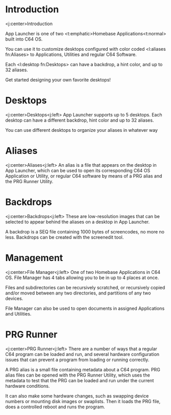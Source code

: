 # Introduction
<j:center>Introduction

App Launcher is one of two <t:emphatic>Homebase Applications<t:normal> built into C64 OS.

You can use it to customize desktops configured with color coded <l:aliases fn:Aliases> to Applications, Utilities and regular C64 Software.

Each <l:desktop fn:Desktops> can have a backdrop, a hint color, and up to 32 aliases.

Get started designing your own favorite desktops!

# 
# Desktops
<j:center>Desktops<j:left>
App Launcher supports up to 5 desktops. Each desktop can have a different backdrop, hint color and up to 32 aliases.

You can use different desktops to organize your aliases in whatever way
# Aliases
<j:center>Aliases<j:left>
An alias is a file that appears on the desktop in App Launcher, which can be used to open its corresponding C64 OS Application or Utility, or regular C64 software by means of a PRG alias and the PRG Runner Utility.
# Backdrops
<j:center>Backdrops<j:left>
These are low-resolution images that can be selected to appear behind the aliases on a desktop in App Launcher.

A backdrop is a SEQ file containing 1000 bytes of screencodes, no more no less. Backdrops can be created with the screenedit tool.
# Management
<j:center>File Manager<j:left>
One of two Homebase Applications in C64 OS. File Manager has 4 tabs allowing you to be in up to 4 places at once.

Files and subdirectories can be recursively scratched, or recursively copied and/or moved between any two directories, and partitions of any two devices.

File Manager can also be used to open documents in assigned Applications and Utilities.
# 
# PRG Runner
<j:center>PRG Runner<j:left>
There are a number of ways that a regular C64 program can be loaded and run, and several hardware configuration issues that can prevent a program from loading or running correctly.

A PRG alias is a small file containing metadata about a C64 program. PRG alias files can be opened with the PRG Runner Utility, which uses the metadata to test that the PRG can be loaded and run under the current hardware conditions.

It can also make some hardware changes, such as swapping device numbers or mounting disk images or swaplists. Then it loads the PRG file, does a controlled reboot and runs the program.

